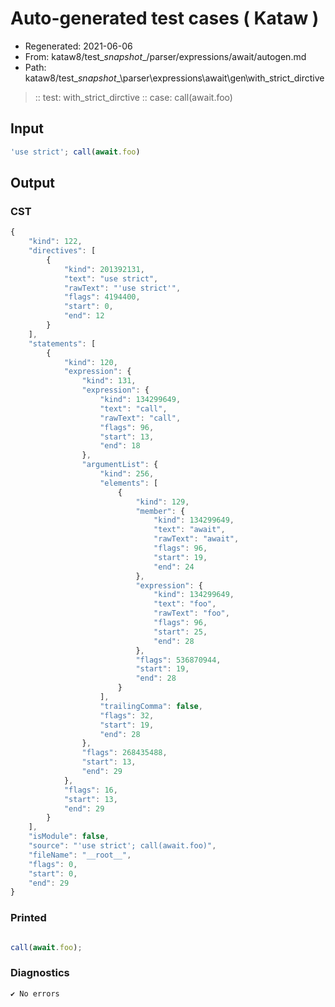 # Auto-generated test cases ( Kataw )
- Regenerated: 2021-06-06
- From: kataw8/test\__snapshot__/parser/expressions/await/autogen.md
- Path: kataw8/test\__snapshot__\parser\expressions\await\gen\with_strict_dirctive
> :: test: with_strict_dirctive
> :: case: call(await.foo)
## Input

`````js
'use strict'; call(await.foo)
`````
## Output

### CST

```javascript
{
    "kind": 122,
    "directives": [
        {
            "kind": 201392131,
            "text": "use strict",
            "rawText": "'use strict'",
            "flags": 4194400,
            "start": 0,
            "end": 12
        }
    ],
    "statements": [
        {
            "kind": 120,
            "expression": {
                "kind": 131,
                "expression": {
                    "kind": 134299649,
                    "text": "call",
                    "rawText": "call",
                    "flags": 96,
                    "start": 13,
                    "end": 18
                },
                "argumentList": {
                    "kind": 256,
                    "elements": [
                        {
                            "kind": 129,
                            "member": {
                                "kind": 134299649,
                                "text": "await",
                                "rawText": "await",
                                "flags": 96,
                                "start": 19,
                                "end": 24
                            },
                            "expression": {
                                "kind": 134299649,
                                "text": "foo",
                                "rawText": "foo",
                                "flags": 96,
                                "start": 25,
                                "end": 28
                            },
                            "flags": 536870944,
                            "start": 19,
                            "end": 28
                        }
                    ],
                    "trailingComma": false,
                    "flags": 32,
                    "start": 19,
                    "end": 28
                },
                "flags": 268435488,
                "start": 13,
                "end": 29
            },
            "flags": 16,
            "start": 13,
            "end": 29
        }
    ],
    "isModule": false,
    "source": "'use strict'; call(await.foo)",
    "fileName": "__root__",
    "flags": 0,
    "start": 0,
    "end": 29
}
```

### Printed

```javascript

call(await.foo);
```

### Diagnostics

```javascript
✔ No errors
```

